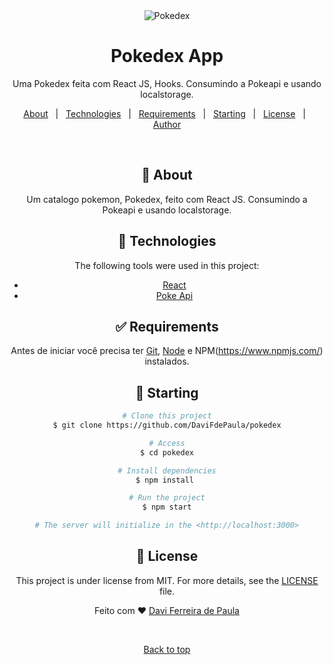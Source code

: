 
<div align="center" id="top"> 
  <img src="./.github/app.gif" alt="Pokedex" />

# <div align="center"> Pokedex App</div>
<p align="center">Uma Pokedex feita com React JS, Hooks. Consumindo a Pokeapi e usando localstorage.</p>


<p align="center">
  <a href="#dart-about">About</a> &#xa0; | &#xa0; 
  <a href="#rocket-technologies">Technologies</a> &#xa0; | &#xa0;
  <a href="#white_check_mark-requirements">Requirements</a> &#xa0; | &#xa0;
  <a href="#checkered_flag-starting">Starting</a> &#xa0; | &#xa0;
  <a href="#memo-license">License</a> &#xa0; | &#xa0;
  <a href="https://github.com/DaviFdePaula" target="_blank">Author</a>
</p>

<br>

## :dart: About ##

Um catalogo pokemon, Pokedex, feito com React JS. Consumindo a Pokeapi e usando localstorage.

## :rocket: Technologies ##

The following tools were used in this project:
- [React](https://pt-br.reactjs.org/)
- [Poke Api](https://pokeapi.co/)

## :white_check_mark: Requirements ##

Antes de iniciar você precisa ter [Git](https://git-scm.com), [Node](https://nodejs.org/en/) e NPM(https://www.npmjs.com/) instalados.

## :checkered_flag: Starting ##

```bash
# Clone this project
$ git clone https://github.com/DaviFdePaula/pokedex

# Access
$ cd pokedex

# Install dependencies
$ npm install 

# Run the project
$ npm start

# The server will initialize in the <http://localhost:3000>
```

## :memo: License ##

This project is under license from MIT. For more details, see the [LICENSE](LICENSE.md) file.


Feito com :heart:  <a href="https://github.com/DaviFdePaula" target="_blank">Davi Ferreira de Paula</a>

&#xa0;

<a href="#top">Back to top</a>
